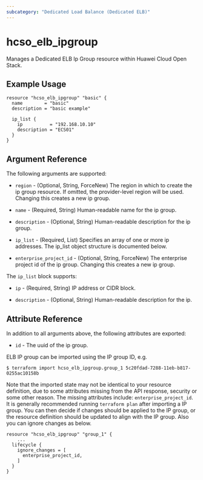 ```yaml
---
subcategory: "Dedicated Load Balance (Dedicated ELB)"
---
```


# hcso_elb_ipgroup

Manages a Dedicated ELB Ip Group resource within Huawei Cloud Open Stack.

## Example Usage

```hcl
resource "hcso_elb_ipgroup" "basic" {
  name        = "basic"
  description = "basic example"

  ip_list {
    ip          = "192.168.10.10"
    description = "ECS01"
  }
}
```

## Argument Reference

The following arguments are supported:

* `region` - (Optional, String, ForceNew) The region in which to create the ip group resource. If omitted, the
  provider-level region will be used. Changing this creates a new ip group.

* `name` - (Required, String) Human-readable name for the ip group.

* `description` - (Optional, String) Human-readable description for the ip group.

* `ip_list` - (Required, List) Specifies an array of one or more ip addresses. The ip_list object structure is
  documented below.

* `enterprise_project_id` - (Optional, String, ForceNew) The enterprise project id of the ip group. Changing this
  creates a new ip group.

The `ip_list` block supports:

* `ip` - (Required, String) IP address or CIDR block.

* `description` - (Optional, String) Human-readable description for the ip.

## Attribute Reference

In addition to all arguments above, the following attributes are exported:

* `id` - The uuid of the ip group.

ELB IP group can be imported using the IP group ID, e.g.

```
$ terraform import hcso_elb_ipgroup.group_1 5c20fdad-7288-11eb-b817-0255ac10158b
```

Note that the imported state may not be identical to your resource definition, due to some attributes missing from the
API response, security or some other reason. The missing attributes include: `enterprise_project_id`.
It is generally recommended running `terraform plan` after importing a IP group.
You can then decide if changes should be applied to the IP group, or the resource
definition should be updated to align with the IP group. Also you can ignore changes as below.

```
resource "hcso_elb_ipgroup" "group_1" {
    ...
  lifecycle {
    ignore_changes = [
      enterprise_project_id,
    ]
  }
}
```
